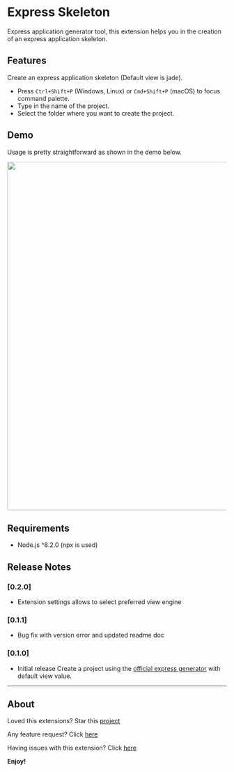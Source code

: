 # Express Skeleton

Express application generator tool, this extension helps you in the creation of an express application skeleton.


## Features

Create an express application skeleton (Default view is jade).

* Press `Ctrl+Shift+P` (Windows, Linux) or `Cmd+Shift+P` (macOS) to focus command palette.
* Type in the name of the project.
* Select the folder where you want to create the project.


## Demo
Usage is pretty straightforward as shown in the demo below.

<img src="https://gist.githubusercontent.com/ChristianRM/91c8eb965c67cf902f59ad57443eb632/raw/9787e7950cf4c5585c8e7636957366e69dbaf340/Peek%25202020-10-16%252011-12.gif" width="800px">

## Requirements
- Node.js ^8.2.0 (npx is used)

## Release Notes

### [0.2.0]
- Extension settings allows to select preferred view engine

### [0.1.1]
- Bug fix with version error and updated readme doc

### [0.1.0]
- Initial release Create a project using the [official express generator](https://expressjs.com/en/starter/generator.html) with default view value.

-----------------------------------------------------------------------------------------------------------

## About
Loved this extensions? Star this [project](https://github.com/ChristianRM/express-skeleton-generator/stargazers)

Any feature request? Click [here](https://github.com/ChristianRM/express-skeleton-generator/issues)

Having issues with this extension?
 Click [here](https://github.com/ChristianRM/express-skeleton-generator/issues)



**Enjoy!**

